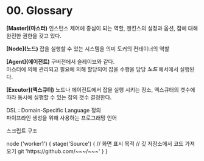 # 00. Glossary

<show-structure for="procedure" />

<procedure title="System" id="system" style="choices">
<step id="master">

**[Master]\(마스터)** 인스턴스 제어에 중심이 되는 역할,
젠킨스의 설정과 옵션, 잡에 대해 완전한 권한을 갖고 있다.
</step>

<step>

**[Node]\(노드)** 잡을 실행할 수 있는 시스템을 의미 도커의 컨테이너의 역할  
</step>

<step>

**[Agent]\(에이전트)** 구버전에서 슬레이브와 같다.  
마스터에 의해 관리되고 필요에 의해 할당되어 잡을 수행을 담당 ***노드*** 에서에서 실행된다.
</step>

<step>

**[Excutor]\(엑스큐터)** 노드나 에이전트에서 잡을 실행 시키는 장소, 
엑스큐터의 갯수에 따라 동시에 실행할 수 있는 잡의 갯수 결정한다.
</step>

[//]: # (<step>)

[//]: # ()
[//]: # (**[]\&#40;&#41;** 양식)
[//]: # (</step>)
</procedure>

<procedure title="DSL" id="dsl" style="choices">
<step>
<p>
DSL : Domain-Specific Language 정의 <br/>
파이프라인 생성을 위해 사용하는 프로그래밍 언어
</p>
</step>
<step>
    <p>스크립트 구조</p>
    <code-block lang="groovy">
        node ('worker1') {
            stage('Source') { // 화면 표시 목적
                // 깃 저장소에서 코드 가져오기
                git 'https://github.com/~~~/~~~' 
            }
        }
    </code-block>
</step>
</procedure>
